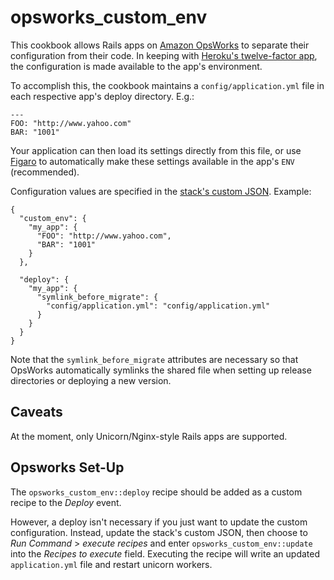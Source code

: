 opsworks\_custom\_env
===================

This cookbook allows Rails apps on [Amazon OpsWorks](http://aws.amazon.com/opsworks/) to separate their configuration from their code. In keeping with [Heroku's twelve-factor app](http://www.12factor.net/config), the configuration is made available to the app's environment.

To accomplish this, the cookbook maintains a `config/application.yml` file in each respective app's deploy directory. E.g.:

    ---
    FOO: "http://www.yahoo.com"
    BAR: "1001"

Your application can then load its settings directly from this file, or use [Figaro](https://github.com/laserlemon/figaro) to automatically make these settings available in the app's `ENV` (recommended).

Configuration values are specified in the [stack's custom JSON](http://docs.aws.amazon.com/opsworks/latest/userguide/workingstacks-json.html). Example:

    {
      "custom_env": {
        "my_app": {
          "FOO": "http://www.yahoo.com",
          "BAR": "1001"
        }
      },
      
      "deploy": {
        "my_app": {
          "symlink_before_migrate": {
            "config/application.yml": "config/application.yml"
          }
        }
      }
    }

Note that the `symlink_before_migrate` attributes are necessary so that OpsWorks automatically symlinks the shared file when setting up release directories or deploying a new version.


Caveats
-------

At the moment, only Unicorn/Nginx-style Rails apps are supported.


Opsworks Set-Up
---------------

The `opsworks_custom_env::deploy` recipe should be added as a custom recipe to the _Deploy_ event.

However, a deploy isn't necessary if you just want to update the custom configuration. Instead, update the stack's custom JSON, then choose to _Run Command_ > _execute recipes_ and enter `opsworks_custom_env::update` into the _Recipes to execute_ field. Executing the recipe will write an updated `application.yml` file and restart unicorn workers.